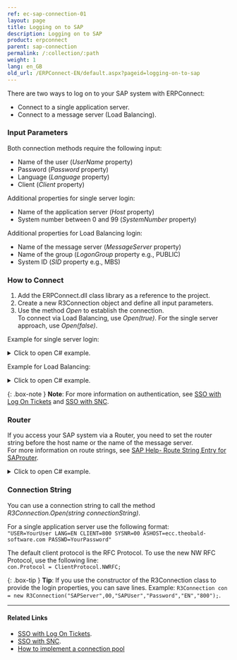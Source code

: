 ```yaml
---
ref: ec-sap-connection-01
layout: page
title: Logging on to SAP
description: Logging on to SAP
product: erpconnect
parent: sap-connection
permalink: /:collection/:path
weight: 1
lang: en_GB
old_url: /ERPConnect-EN/default.aspx?pageid=logging-on-to-sap
---
```


There are two ways to log on to your SAP system with ERPConnect:
- Connect to a single application server.
- Connect to a message server (Load Balancing). 

### Input Parameters

Both connection methods require the following input:

* Name of the user (*UserName* property)
* Password (*Password* property)
* Language (*Language* property)
* Client (*Client* property)

Additional properties for single server login:

* Name of the application server (*Host* property)
* System number between 0 and 99 (*SystemNumber* property)

Additional properties for Load Balancing login:

* Name of the message server (*MessageServer* property)
* Name of the group (*LogonGroup* property e.g., PUBLIC)
* System ID (*SID* property e.g., MBS)


### How to Connect
1. Add the ERPConnect.dll class library as a reference to the project.
2. Create a new R3Connection object and define all input parameters.
3. Use the method *Open* to establish the connection. <br>
To connect via Load Balancing, use *Open(true)*. For the single server approach, use *Open(false)*. 

Example for single server login:

<details>
<summary>Click to open C# example.</summary>
{% highlight csharp %}
using(R3Connection con = new R3Connection())
{
    con.UserName = "erpconnect"; 
    con.Password = "pass"; 
    con.Language = "DE"; 
    con.Client = "800"; 
    con.Host = "hamlet"; 
    con.SystemNumber = 11;  
      con.Protocol = ClientProtocol.NWRFC;   // Optional: If the NW RFC libraries are used.
    
    con.Open(false);
}
{% endhighlight %}
</details>

Example for Load Balancing:

<details>
<summary>Click to open C# example.</summary>
{% highlight csharp %}
using(R3Connection con = new R3Connection())
{
    con.UserName = "erpconnect"; 
    con.Password = "pass"; con.Language = "DE"; 
    con.Client = "800"; 
      con.Language = "DE";
       
    con.MessageServer = "hamlet"; 
    con.LogonGroup = "PUBLIC"; 
    con.SID = "EC5";
      con.Protocol = ClientProtocol.NWRFC;   // Optional: If the NW RFC libraries are used.  
    con.Open(true);
}
{% endhighlight %}
</details>

{: .box-note }
**Note**: For more information on authentication, see [SSO with Log On Tickets](./sso-with-log-on-tickets) and [SSO with SNC](sso-with-snc).

### Router

If you access your SAP system via a Router, you need to set the router string before the host name or the name of the message server.<br>
For more information on route strings, see [SAP Help- Route String Entry for SAProuter](https://help.sap.com/saphelp_erp60_sp/helpdata/en/4f/992df1446d11d189700000e8322d00/frameset.htm).

<details>
<summary>Click to open C# example.</summary>
{% highlight csharp %}
using(R3Connection con = new R3Connection())
{
    con.UserName = "erpconnect"; 
    con.Password = "pass"; 
    con.Language = "DE"; 
    con.Client = "800"; 
    con.Host = "/H/lear.theobald-software.com/H/" + "hamlet"; 
    con.SystemNumber = 11;  
    con.Protocol = ClientProtocol.NWRFC;   // Optional: If the NW RFC libraries are used.

    con.Open(false);
}
{% endhighlight %}
</details>

### Connection String

You can use a connection string to call the method *R3Connection.Open(string connectionString)*.

For a single application server use the following format:<br>
`"USER=YourUser LANG=EN CLIENT=800 SYSNR=00 ASHOST=ecc.theobald-software.com PASSWD=YourPassword"`

The default client protocol is the RFC Protocol. To use the new NW RFC Protocol, use the following line:<br>
`con.Protocol = ClientProtocol.NWRFC;`

{: .box-tip }
**Tip**:  If you use the constructor of the R3Connection class to provide the login properties, 
you can save lines. Example: `R3Connection con = new R3Connection("SAPServer",00,"SAPUser","Password","EN","800");`. 

****
#### Related Links
- [SSO with Log On Tickets](./sso-with-log-on-tickets).
- [SSO with SNC](sso-with-snc).
- [How to implement a connection pool](https://kb.theobald-software.com/erpconnect-samples/how-to-implement-a-connection-pool)